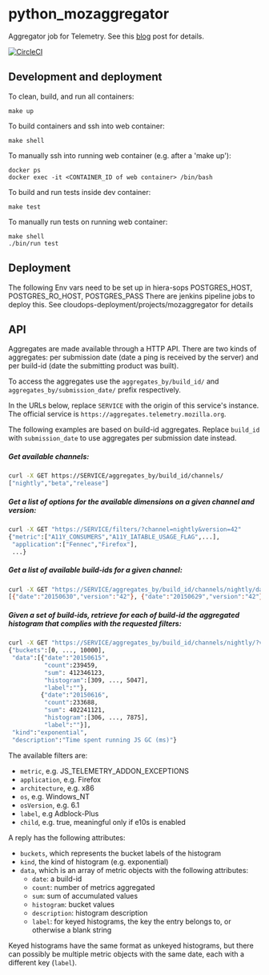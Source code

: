 # python_mozaggregator

Aggregator job for Telemetry. See this [blog](http://robertovitillo.com/2015/07/02/telemetry-metrics-roll-ups/) post for details. 

[![CircleCI](https://circleci.com/gh/mozilla/python_mozaggregator/tree/main.svg?style=svg)](https://circleci.com/gh/mozilla/python_mozaggregator/tree/main)

## Development and deployment

To clean, build, and run all containers:
```
make up
```

To build containers and ssh into web container:
```
make shell
```

To manually ssh into running web container (e.g. after a 'make up'):
```
docker ps
docker exec -it <CONTAINER_ID of web container> /bin/bash
```

To build and run tests inside dev container:
```
make test
```

To manually run tests on running web container:
```
make shell
./bin/run test
```

## Deployment
The following Env vars need to be set up in hiera-sops POSTGRES_HOST, POSTGRES_RO_HOST, POSTGRES_PASS
There are jenkins pipeline jobs to deploy this.  See cloudops-deployment/projects/mozaggregator for details

## API
Aggregates are made available through a HTTP API. There are two kinds of aggregates: per submission date (date a ping is received by the server) and per build-id (date the submitting product was built).

To access the aggregates use the ```aggregates_by/build_id/``` and ```aggregates_by/submission_date/``` prefix respectively.

In the URLs below, replace `SERVICE` with the origin of this service's instance. The official service is `https://aggregates.telemetry.mozilla.org`.

The following examples are based on build-id aggregates. Replace `build_id` with `submission_date` to use aggregates per submission date instead.

##### Get available channels:
```bash
curl -X GET https://SERVICE/aggregates_by/build_id/channels/
["nightly","beta","release"]
```

##### Get a list of options for the available dimensions on a given channel and version:
```bash
curl -X GET "https://SERVICE/filters/?channel=nightly&version=42"
{"metric":["A11Y_CONSUMERS","A11Y_IATABLE_USAGE_FLAG",...], 
 "application":["Fennec","Firefox"],
 ...}
```

##### Get a list of available build-ids for a given channel:
```bash
curl -X GET "https://SERVICE/aggregates_by/build_id/channels/nightly/dates/"
[{"date":"20150630","version":"42"}, {"date":"20150629","version":"42"}]
```

##### Given a set of build-ids, retrieve for each of build-id the aggregated histogram that complies with the requested filters:
```bash
curl -X GET "https://SERVICE/aggregates_by/build_id/channels/nightly/?version=41&dates=20150615,20150616&metric=GC_MS&os=Windows_NT"
{"buckets":[0, ..., 10000],
 "data":[{"date":"20150615",
          "count":239459,
          "sum": 412346123,
          "histogram":[309, ..., 5047],
          "label":""},
         {"date":"20150616",
          "count":233688,
          "sum": 402241121,
          "histogram":[306, ..., 7875],
          "label":""}],
 "kind":"exponential",
 "description":"Time spent running JS GC (ms)"}
```

The available filters are:
- `metric`, e.g. JS_TELEMETRY_ADDON_EXCEPTIONS
- `application`, e.g. Firefox
- `architecture`, e.g. x86
- `os`, e.g. Windows_NT
- `osVersion`, e.g. 6.1
- `label`, e.g Adblock-Plus
- `child`, e.g. true, meaningful only if e10s is enabled

A reply has the following attributes:
- `buckets`, which represents the bucket labels of the histogram
- `kind`, the kind of histogram (e.g. exponential)
- `data`, which is an array of metric objects with the following attributes:
  - `date`: a build-id
  - `count`: number of metrics aggregated
  - `sum`: sum of accumulated values
  - `histogram`: bucket values
  - `description`: histogram description
  - `label`: for keyed histograms, the key the entry belongs to, or otherwise a blank string

Keyed histograms have the same format as unkeyed histograms, but there can possibly be multiple metric objects with the same date, each with a different key (`label`).
